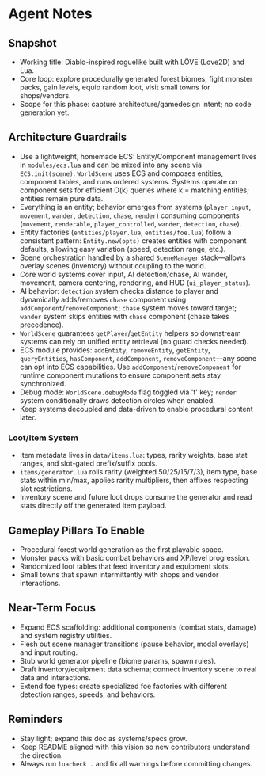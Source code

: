 # Agent Notes

## Snapshot
- Working title: Diablo-inspired roguelike built with LÖVE (Love2D) and Lua.
- Core loop: explore procedurally generated forest biomes, fight monster packs, gain levels, equip random loot, visit small towns for shops/vendors.
- Scope for this phase: capture architecture/gamedesign intent; no code generation yet.

## Architecture Guardrails
- Use a lightweight, homemade ECS: Entity/Component management lives in `modules/ecs.lua` and can be mixed into any scene via `ECS.init(scene)`. `WorldScene` uses ECS and composes entities, component tables, and runs ordered systems. Systems operate on component sets for efficient O(k) queries where k = matching entities; entities remain pure data.
- Everything is an entity; behavior emerges from systems (`player_input`, `movement`, `wander`, `detection`, `chase`, `render`) consuming components (`movement`, `renderable`, `player_controlled`, `wander`, `detection`, `chase`).
- Entity factories (`entities/player.lua`, `entities/foe.lua`) follow a consistent pattern: `Entity.new(opts)` creates entities with component defaults, allowing easy variation (speed, detection range, etc.).
- Scene orchestration handled by a shared `SceneManager` stack—allows overlay scenes (inventory) without coupling to the world.
- Core world systems cover input, AI detection/chase, AI wander, movement, camera centering, rendering, and HUD (`ui_player_status`).
- AI behavior: `detection` system checks distance to player and dynamically adds/removes `chase` component using `addComponent`/`removeComponent`; `chase` system moves toward target; `wander` system skips entities with `chase` component (chase takes precedence).
- `WorldScene` guarantees `getPlayer`/`getEntity` helpers so downstream systems can rely on unified entity retrieval (no guard checks needed).
- ECS module provides: `addEntity`, `removeEntity`, `getEntity`, `queryEntities`, `hasComponent`, `addComponent`, `removeComponent`—any scene can opt into ECS capabilities. Use `addComponent`/`removeComponent` for runtime component mutations to ensure component sets stay synchronized.
- Debug mode: `WorldScene.debugMode` flag toggled via 't' key; `render` system conditionally draws detection circles when enabled.
- Keep systems decoupled and data-driven to enable procedural content later.

### Loot/Item System
- Item metadata lives in `data/items.lua`: types, rarity weights, base stat ranges, and slot-gated prefix/suffix pools.
- `items/generator.lua` rolls rarity (weighted 50/25/15/7/3), item type, base stats within min/max, applies rarity multipliers, then affixes respecting slot restrictions.
- Inventory scene and future loot drops consume the generator and read stats directly off the generated item payload.

## Gameplay Pillars To Enable
- Procedural forest world generation as the first playable space.
- Monster packs with basic combat behaviors and XP/level progression.
- Randomized loot tables that feed inventory and equipment slots.
- Small towns that spawn intermittently with shops and vendor interactions.

## Near-Term Focus
- Expand ECS scaffolding: additional components (combat stats, damage) and system registry utilities.
- Flesh out scene manager transitions (pause behavior, modal overlays) and input routing.
- Stub world generator pipeline (biome params, spawn rules).
- Draft inventory/equipment data schema; connect inventory scene to real data and interactions.
- Extend foe types: create specialized foe factories with different detection ranges, speeds, and behaviors.

## Reminders
- Stay light; expand this doc as systems/specs grow.
- Keep README aligned with this vision so new contributors understand the direction.
- Always run `luacheck .` and fix all warnings before committing changes.
